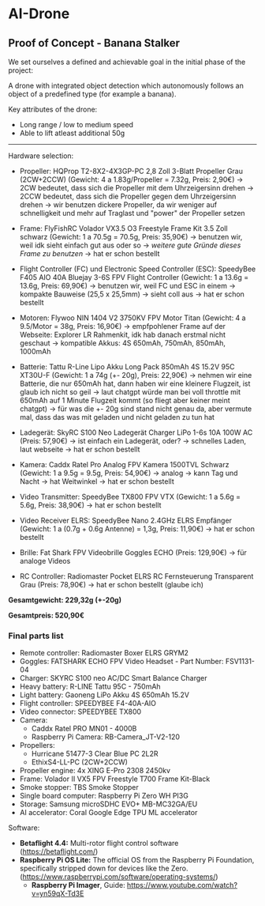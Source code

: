 # AI-Drone

## Proof of Concept - Banana Stalker

We set ourselves a defined and achievable goal in the initial phase of the project:

A drone with integrated object detection which autonomously follows an object of a predefined type (for example a banana). 

Key attributes of the drone:

- Long range / low to medium speed
- Able to lift atleast additional 50g

---

Hardware selection:

- Propeller: HQProp T2-8X2-4X3GP-PC 2,8 Zoll 3-Blatt Propeller Grau (2CW+2CCW) (Gewicht: 4 a 1.83g/Propeller = 7.32g, Preis: 2,90€)
	-> 2CW bedeutet, dass sich die Propeller mit dem Uhrzeigersinn drehen
	-> 2CCW bedeutet, dass sich die Propeller gegen dem Uhrzeigersinn drehen
	-> wir benutzen dickere Propeller, da wir weniger auf schnelligkeit und mehr auf Traglast und "power" der Propeller setzen
	
- Frame: FlyFishRC Volador VX3.5 O3 Freestyle Frame Kit 3.5 Zoll schwarz (Gewicht: 1 a 70.5g = 70.5g, Preis: 35,90€)
	-> benutzen wir, weil idk sieht einfach gut aus oder so
	-> *weitere gute Gründe dieses Frame zu benutzen*
	-> hat er schon bestellt
	
- Flight Controller (FC) und Electronic Speed Controller (ESC): SpeedyBee F405 AIO 40A Bluejay 3-6S FPV Flight Controller (Gewicht: 1 a 13.6g = 13.6g, Preis: 69,90€)
	-> benutzen wir, weil FC und ESC in einem
	-> kompakte Bauweise (25,5 x 25,5mm)
	-> sieht coll aus
	-> hat er schon bestellt

- Motoren: Flywoo NIN 1404 V2 3750KV FPV Motor Titan (Gewicht: 4 a 9.5/Motor = 38g, Preis: 16,90€)
	-> empfpohlener Frame auf der Webseite: Explorer LR Rahmenkit, idk hab danach erstmal nicht geschaut
	-> kompatible Akkus: 4S 650mAh, 750mAh, 850mAh, 1000mAh
	
- Batterie: Tattu R-Line Lipo Akku Long Pack 850mAh 4S 15.2V 95C XT30U-F (Gewicht: 1 a 74g (+- 20g), Preis: 22,90€)
	-> nehmen wir eine Batterie, die nur 650mAh hat, dann haben wir eine kleinere Flugzeit, ist glaub ich nicht so geil
		-> laut chatgpt würde man bei voll throttle mit 650mAh auf 1 Minute Flugzeit kommt (so fliegt aber keiner meint chatgpt)
	-> für was die +- 20g sind stand nicht genau da, aber vermute mal, dass das was mit geladen und nicht geladen zu tun hat

- Ladegerät: SkyRC S100 Neo Ladegerät Charger LiPo 1-6s 10A 100W AC (Preis: 57,90€)
	-> ist einfach ein Ladegerät, oder?
	-> schnelles Laden, laut webseite
	-> hat er schon bestellt

- Kamera: Caddx Ratel Pro Analog FPV Kamera 1500TVL Schwarz (Gewicht: 1 a 9.5g = 9.5g, Preis: 54,90€)
	-> analog
	-> kann Tag und Nacht
	-> hat Weitwinkel
	-> hat er schon bestellt

- Video Transmitter: SpeedyBee TX800 FPV VTX (Gewicht: 1 a 5.6g = 5.6g, Preis: 38,90€)
	-> hat er schon bestellt

- Video Receiver ELRS: SpeedyBee Nano 2.4GHz ELRS Empfänger (Gewicht: 1 a (0.7g + 0.6g Antenne) = 1,3g, Preis: 11,90€)
	-> hat er schon bestellt

- Brille: Fat Shark FPV Videobrille Goggles ECHO (Preis: 129,90€)
	-> für analoge Videos

- RC Controller: Radiomaster Pocket ELRS RC Fernsteuerung Transparent Grau (Preis: 78,90€)
	-> hat er schon bestellt (glaube ich)

**Gesamtgewicht: 229,32g (+-20g)**

**Gesamtpreis: 520,90€**

### Final parts list
- Remote controller: Radiomaster Boxer ELRS GRYM2 
- Goggles: FATSHARK ECHO FPV Video Headset - Part Number: FSV1131-04
- Charger: SKYRC S100 neo AC/DC Smart Balance Charger
- Heavy battery: R-LINE Tattu 95C - 750mAh
- Light battery: Gaoneng LiPo Akku 4S 650mAh 15.2V
- Flight controller: SPEEDYBEE F4-40A-AIO 
- Video connector: SPEEDYBEE TX800 
- Camera: 
    + Caddx Ratel PRO MN01 - 4000B
    + Raspberry Pi Camera: RB-Camera_JT-V2-120
- Propellers: 
    + Hurricane 51477-3 Clear Blue PC 2L2R
    + EthixS4-LL-PC (2CW+2CCW)
- Propeller engine: 4x XING E-Pro 2308 2450kv
- Frame: Volador II VX5 FPV Freestyle T700 Frame Kit-Black
- Smoke stopper: TBS Smoke Stopper
- Single board computer: Raspberry Pi Zero WH PI3G
- Storage: Samsung microSDHC EVO+ MB-MC32GA/EU
- AI accelerator: Coral Google Edge TPU ML accelerator


Software:

- **Betaflight 4.4:** Multi-rotor flight control software
(https://betaflight.com/)
- **Raspberry Pi OS Lite:** The official OS from the Raspberry Pi Foundation, specifically stripped down for devices like the Zero.
(https://www.raspberrypi.com/software/operating-systems/)
    - **Raspberry Pi Imager**, Guide: https://www.youtube.com/watch?v=yn59qX-Td3E



